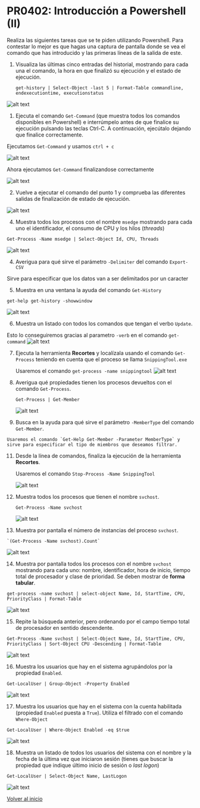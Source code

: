 # PR0402: Introducción a Powershell (II)


Realiza las siguientes tareas que se te piden utilizando Powershell. Para contestar lo mejor es que hagas una captura de pantalla donde se vea el comando que has introducido y las primeras líneas de la salida de este.


1. Visualiza las últimas cinco entradas del historial, mostrando para cada una el comando, la hora en que finalizó su ejecución y el estado de ejecución.
   
   `get-history | Select-Object -last 5 | Format-Table commandline, endexecutiontime, executionstatus`
   
![alt text](image-1.png)

1. Ejecuta el comando `Get-Command` (que muestra todos los comandos disponibles en Powershell) e interrúmpelo antes de que finalice su ejecución pulsando las teclas Ctrl-C. A continuación, ejecútalo dejando que finalice correctamente.

Ejecutamos `Get-Command` y usamos `ctrl + c`

![alt text](image-2.png)

Ahora ejecutamos `Get-Command` finalizandose correctamente

![alt text](image-3.png)

2. Vuelve a ejecutar el comando del punto 1 y comprueba las diferentes salidas de finalización de estado de ejecución.
   
![alt text](image-4.png)

4. Muestra todos los procesos con el nombre `msedge` mostrando para cada uno el identificador, el consumo de CPU y los hilos (*threads*)
   
`Get-Process -Name msedge | Select-Object Id, CPU, Threads`

![alt text](image-5.png)

4. Averigua para qué sirve el parámetro `-Delimiter` del comando `Export-CSV`

Sirve para especificar que los datos van a ser delimitados por un caracter

5. Muestra en una ventana la ayuda del comando `Get-History`

`get-help get-history -showwindow`

![alt text](image-6.png)

6. Muestra un listado con todos los comandos que tengan el verbo `Update`.
   
Esto lo conseguiremos gracias al parametro `-verb` en el comando `get-command`
![alt text](image-7.png)

7. Ejecuta la herramienta **Recortes** y localízala usando el comando `Get-Process` teniendo en cuenta que el proceso se llama `SnippingTool.exe` 
   
   Usaremos el comando `get-process -name snippingtool`
   ![alt text](image-9.png)

8. Averigua qué propiedades tienen los procesos devueltos con el comando `Get-Process`.
   
   `Get-Process | Get-Member`
   
    ![alt text](image-12.png)

10.  Busca en la ayuda para qué sirve el parámetro `-MemberType` del comando `Get-Member`.

    Usaremos el comando `Get-Help Get-Member -Parameter MemberType` y sirve para especificar el tipo de miembros que deseamos filtrar.



11. Desde la línea de comandos, finaliza la ejecución de la herramienta **Recortes**.
    
    Usaremos el comando `Stop-Process -Name SnippingTool`
    
    ![alt text](image-13.png)

12.  Muestra todos los procesos que tienen el nombre `svchost`.

     `Get-Process -Name svchost`
    
     ![alt text](image-14.png)

13.  Muestra por pantalla el número de instancias del proceso `svchost`.

    `(Get-Process -Name svchost).Count`
    
   ![alt text](image-15.png)

14.   Muestra por pantalla todos los procesos con el nombre `svchost` mostrando para cada uno: nombre, identificador, hora de inicio, tiempo total de procesador y clase de prioridad. Se deben mostrar de **forma tabular**.

`get-process -name svchost | select-object Name, Id, StartTime, CPU, PriorityClass | Format-Table`

![alt text](image-17.png)

15.   Repite la búsqueda anterior, pero ordenando por el campo tiempo total de procesador en sentido descendente.
    
`Get-Process -Name svchost | Select-Object Name, Id, StartTime, CPU, PriorityClass | Sort-Object CPU -Descending | Format-Table`

![alt text](image-21.png)

16.   Muestra los usuarios que hay en el sistema agrupándolos por la propiedad `Enabled`.

`Get-LocalUser | Group-Object -Property Enabled`

![alt text](image-20.png)

17.   Muestra los usuarios que hay en el sistema con la cuenta habilitada (propiedad `Enabled` puesta a `True`). Utiliza el filtrado con el comando `Where-Object`

`Get-LocalUser | Where-Object Enabled -eq $true`

![alt text](image-19.png)

18.    Muestra un listado de todos los usuarios del sistema con el nombre y la fecha de la última vez que iniciaron sesión (tienes que buscar la propiedad que indique último inicio de sesión o *last logon*)

`Get-LocalUser | Select-Object Name, LastLogon`

![alt text](image-18.png)

[Volver al inicio](./../../index.md)